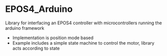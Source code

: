 # EPOS4_Arduino
Library for interfacing an EPOS4 controller with microcontrollers running the arduino framework

- Implementation is position mode based
- Example includes a simple state machine to control the motor, library acts according to state

